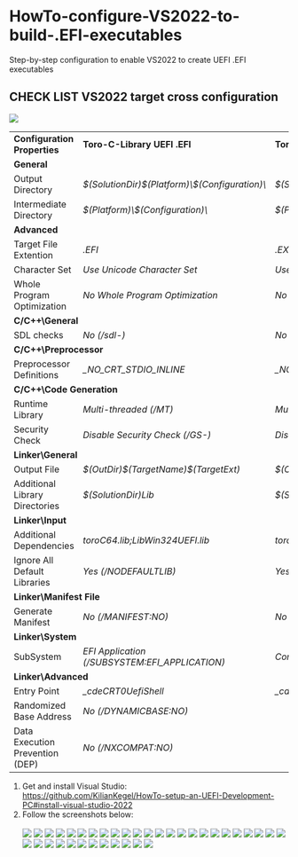 # HowTo-configure-VS2022-to-build-.EFI-executables
Step-by-step configuration to enable VS2022 to create UEFI .EFI executables

## CHECK LIST VS2022 target cross configuration  
![](PropertyPage.png)
<table>
  <tr>
    <td><b>Configuration Properties</b></td>
    <td><b>Toro-C-Library UEFI .EFI</b></td>
    <td><b>Toro-C-Library Win64 .EXE</b></td>
    <td><b>MSFT LIBCMT.lib Win64 .EXE</b></td>
    </tr>
  <tr>
    <td colspan="4"><b>General</b></td>
  </tr>
  <tr>
  <td>Output Directory</td>
  <td><em>$(SolutionDir)$(Platform)\$(Configuration)\</em></td>
  <td><em>$(SolutionDir)$(Platform)\$(Configuration)\</em></td>
  <td><em>$(SolutionDir)$(Platform)\$(Configuration)\</em></td>
  </tr>

  <tr>
  <td>Intermediate Directory</td>
  <td><em>$(Platform)\$(Configuration)\</em></td>
  <td><em>$(Platform)\$(Configuration)\</em></td>
  <td><em>$(Platform)\$(Configuration)\</em></td>
  </tr>
  <tr>
    <td colspan="4"><b>Advanced</b></td>
  </tr>

  <tr>
  <td>Target File Extention</td>
  <td><em>.EFI</em></td>
  <td><em>.EXE</em></td>
  <td><em>.EXE</em></td>
  </tr>
  <tr>
  <td>Character Set</td>
  <td><em>Use Unicode Character Set</em></td>
  <td><em>Use Unicode Character Set</em></td>
  <td><em>Use Unicode Character Set</em></td>
  </tr>
  
  <tr>
  <td>Whole Program Optimization</td>
  <td><em>No Whole Program Optimization</em></td>
  <td><em>No Whole Program Optimization</em></td>
  <td><em>No Whole Program Optimization</em></td>
  </tr>

  <tr>
    <td colspan="4"><b>C/C++\General</b></td>
  </tr>

  <tr>
  <td>SDL checks</td>
  <td><em>No (/sdl-)</em></td>
  <td><em>No (/sdl-)</em></td>
  <td><em>No (/sdl-)</em></td>
  </tr>


  <tr>
    <td colspan="4"><b>C/C++\Preprocessor</b></td>
  </tr>
  <tr>
    <td>Preprocessor Definitions</td>
    <td><em>_NO_CRT_STDIO_INLINE</em></td>
    <td><em>_NO_CRT_STDIO_INLINE</em></td>
    <td><em></em></td>
  </tr>

  <tr>
    <td colspan="4"><b>C/C++\Code Generation</b></td>
  </tr>
  <tr>
    <td>Runtime Library</td>
    <td><em>Multi-threaded (/MT)</em></td>
    <td><em>Multi-threaded (/MT)</em></td>
    <td><em></em></td>
  </tr>
  <tr>
    <td>Security Check</td>
    <td><em>Disable Security Check (/GS-)</em></td>
    <td><em>Disable Security Check (/GS-)</em></td>
    <td><em></em></td>
  </tr>

  <tr>
    <td colspan="4"><b>Linker\General</b></td>
  </tr>
  <tr>
    <td>Output File</td>
    <td><em>$(OutDir)$(TargetName)$(TargetExt)</em></td>
    <td><em>$(OutDir)$(TargetName)$(TargetExt)</em></td>
    <td><em>$(OutDir)$(TargetName)$(TargetExt)</em></td>
  </tr>

  <tr>
    <td>Additional Library Directories</td>
    <td><em>$(SolutionDir)Lib</em></td>
    <td><em>$(SolutionDir)Lib</em></td>
    <td><em>$(SolutionDir)Lib</em></td>
  </tr>


  <tr>
    <td colspan="4"><b>Linker\Input</b></td>
  </tr>
  <tr>
    <td>Additional Dependencies</td>
    <td><em>toroC64.lib;LibWin324UEFI.lib</em></td>
    <td><em>toroC64.lib;kernel32.lib</em></td>
    <td><em>kernel32.lib;legacy_stdio_definitions.lib</em></td>
  </tr>
  <tr>
    <td>Ignore All Default Libraries</td>
    <td><em>Yes (/NODEFAULTLIB)</em></td>
    <td><em>Yes (/NODEFAULTLIB)</em></td>
    <td><em></em></td>
  </tr>

  <tr>
    <td colspan="4"><b>Linker\Manifest File</b></td>
  </tr>
  <tr>
    <td>Generate Manifest</td>
    <td><em>No (/MANIFEST:NO)</em></td>
    <td><em>No (/MANIFEST:NO)</em></td>
    <td><em></em></td>
  </tr>

  <tr>
    <td colspan="4"><b>Linker\System</b></td>
  </tr>
  <tr>
    <td>SubSystem</td>
    <td><em>EFI Application (/SUBSYSTEM:EFI_APPLICATION)</em></td>
    <td><em>Console (/SUBSYSTEM:CONSOLE)</em></td>
    <td><em>Console (/SUBSYSTEM:CONSOLE)</em></td>
  </tr>
  
  <tr>
    <td colspan="4"><b>Linker\Advanced</b></td>
  </tr>
  <tr>
    <td>Entry Point</td>
    <td><em>_cdeCRT0UefiShell</em></td>
    <td><em>_cdeCRT0WinNT</em></td>
    <td><em></em></td>
  </tr>
  <tr>
    <td>Randomized Base Address</td>
    <td><em>No (/DYNAMICBASE:NO)</em></td>
    <td><em></em></td>
    <td><em></em></td>
  </tr>
  <tr>
    <td>Data Execution Prevention (DEP)</td>
    <td><em>No (/NXCOMPAT:NO)</em></td>
    <td><em></em></td>
    <td><em></em></td>
  </tr>


</table>

1. Get and install Visual Studio:<br>
  https://github.com/KilianKegel/HowTo-setup-an-UEFI-Development-PC#install-visual-studio-2022
2. Follow the screenshots below:<br><br>
![](HOWTOCONFIGVS2022_1.png)
![](HOWTOCONFIGVS2022_2.png)
![](HOWTOCONFIGVS2022_3.png)
![](HOWTOCONFIGVS2022_4.png)
![](HOWTOCONFIGVS2022_5.png)
![](HOWTOCONFIGVS2022_6.png)
![](HOWTOCONFIGVS2022_7.png)
![](HOWTOCONFIGVS2022_8.png)
![](HOWTOCONFIGVS2022_9.png)
![](HOWTOCONFIGVS2022_10.png)
![](HOWTOCONFIGVS2022_11.png)
![](HOWTOCONFIGVS2022_12.png)
![](HOWTOCONFIGVS2022_13.png)
![](HOWTOCONFIGVS2022_14.png)
![](HOWTOCONFIGVS2022_15.png)
![](HOWTOCONFIGVS2022_16.png)
![](HOWTOCONFIGVS2022_17.png)
![](HOWTOCONFIGVS2022_18.png)
![](HOWTOCONFIGVS2022_19.png)
![](HOWTOCONFIGVS2022_20.png)
![](HOWTOCONFIGVS2022_21.png)
![](HOWTOCONFIGVS2022_22.png)
![](HOWTOCONFIGVS2022_23.png)
![](HOWTOCONFIGVS2022_24.png)
![](HOWTOCONFIGVS2022_25.png)
![](HOWTOCONFIGVS2022_26.png)
![](HOWTOCONFIGVS2022_27.png)
![](HOWTOCONFIGVS2022_28.png)
![](HOWTOCONFIGVS2022_29.png)
![](HOWTOCONFIGVS2022_30.png)
![](HOWTOCONFIGVS2022_31.png)
![](HOWTOCONFIGVS2022_32.png)
![](HOWTOCONFIGVS2022_33.png)
![](HOWTOCONFIGVS2022_34.png)
![](HOWTOCONFIGVS2022_35.png)
![](HOWTOCONFIGVS2022_36.png)
